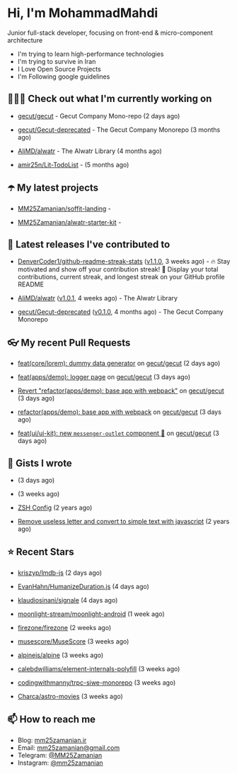 # Hi, I'm MohammadMahdi

Junior full-stack developer, focusing on front-end & micro-component architecture

- I'm trying to learn high-performance technologies
- I'm trying to survive in Iran
- I Love Open Source Projects
- I'm Following google guidelines

## 👨🏻‍💻 Check out what I'm currently working on



- [gecut/gecut](https://github.com/gecut/gecut) - Gecut Company Mono-repo (2 days ago)

- [gecut/Gecut-deprecated](https://github.com/gecut/Gecut-deprecated) - The Gecut Company Monorepo (3 months ago)

- [AliMD/alwatr](https://github.com/AliMD/alwatr) - The Alwatr Library (4 months ago)

- [amir25n/Lit-TodoList](https://github.com/amir25n/Lit-TodoList) -  (5 months ago)

## ☂️ My latest projects



- [MM25Zamanian/soffit-landing](https://github.com/MM25Zamanian/soffit-landing) - 

- [MM25Zamanian/alwatr-starter-kit](https://github.com/MM25Zamanian/alwatr-starter-kit) - 

## 🎉 Latest releases I've contributed to



- [DenverCoder1/github-readme-streak-stats](https://github.com/DenverCoder1/github-readme-streak-stats) ([v1.1.0](https://github.com/DenverCoder1/github-readme-streak-stats/releases/tag/v1.1.0), 3 weeks ago) - 🔥 Stay motivated and show off your contribution streak! 🌟 Display your total contributions, current streak, and longest streak on your GitHub profile README

- [AliMD/alwatr](https://github.com/AliMD/alwatr) ([v1.0.1](https://github.com/AliMD/alwatr/releases/tag/v1.0.1), 4 weeks ago) - The Alwatr Library

- [gecut/Gecut-deprecated](https://github.com/gecut/Gecut-deprecated) ([v0.1.0](https://github.com/gecut/Gecut-deprecated/releases/tag/v0.1.0), 4 months ago) - The Gecut Company Monorepo

## 👓 My recent Pull Requests



- [feat(core/lorem): dummy data generator](https://github.com/gecut/gecut/pull/291) on [gecut/gecut](https://github.com/gecut/gecut) (2 days ago)

- [feat(apps/demo): logger page](https://github.com/gecut/gecut/pull/285) on [gecut/gecut](https://github.com/gecut/gecut) (3 days ago)

- [Revert &#34;refactor(apps/demo): base app with webpack&#34;](https://github.com/gecut/gecut/pull/284) on [gecut/gecut](https://github.com/gecut/gecut) (3 days ago)

- [refactor(apps/demo): base app with webpack](https://github.com/gecut/gecut/pull/283) on [gecut/gecut](https://github.com/gecut/gecut) (3 days ago)

- [feat(ui/ui-kit): new `messenger-outlet` component 🥳](https://github.com/gecut/gecut/pull/282) on [gecut/gecut](https://github.com/gecut/gecut) (3 days ago)

## 📓 Gists I wrote



- [](https://gist.github.com/4a90a63f8e2481311cfb56dd65a50c40) (3 days ago)

- [](https://gist.github.com/6fa5e6dbc6fbe09398ad885d68200702) (3 weeks ago)

- [ZSH Config](https://gist.github.com/fc1960135cf54fd5fae966c637455ffe) (2 years ago)

- [Remove useless letter and convert to simple text with javascript](https://gist.github.com/2249ec3b4dfe1de7693d6412beeba5a0) (2 years ago)

## ⭐ Recent Stars



- [kriszyp/lmdb-js](https://github.com/kriszyp/lmdb-js) (2 days ago)

- [EvanHahn/HumanizeDuration.js](https://github.com/EvanHahn/HumanizeDuration.js) (4 days ago)

- [klaudiosinani/signale](https://github.com/klaudiosinani/signale) (4 days ago)

- [moonlight-stream/moonlight-android](https://github.com/moonlight-stream/moonlight-android) (1 week ago)

- [firezone/firezone](https://github.com/firezone/firezone) (2 weeks ago)

- [musescore/MuseScore](https://github.com/musescore/MuseScore) (3 weeks ago)

- [alpinejs/alpine](https://github.com/alpinejs/alpine) (3 weeks ago)

- [calebdwilliams/element-internals-polyfill](https://github.com/calebdwilliams/element-internals-polyfill) (3 weeks ago)

- [codingwithmanny/trpc-siwe-monorepo](https://github.com/codingwithmanny/trpc-siwe-monorepo) (3 weeks ago)

- [Charca/astro-movies](https://github.com/Charca/astro-movies) (3 weeks ago)

## 📫 How to reach me

- Blog: [mm25zamanian.ir](https://mm25zamanian.ir)
- Email: [mm25zamanian@gmail.com](mailto://mm25zamanian@gmail.com)
- Telegram: [@MM25Zamanian](https://t.me/MM25Zamanian)
- Instagram: [@mm25zamanian](https://instagram.com/mm25zamanian)
